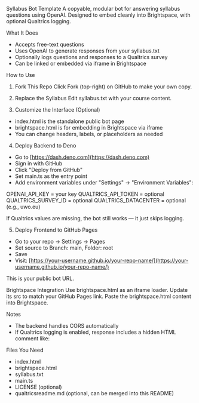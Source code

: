Syllabus Bot Template
A copyable, modular bot for answering syllabus questions using OpenAI.
Designed to embed cleanly into Brightspace, with optional Qualtrics logging.

What It Does

* Accepts free-text questions
* Uses OpenAI to generate responses from your syllabus.txt
* Optionally logs questions and responses to a Qualtrics survey
* Can be linked or embedded via iframe in Brightspace

How to Use

1. Fork This Repo
   Click Fork (top-right) on GitHub to make your own copy.

2. Replace the Syllabus
   Edit syllabus.txt with your course content.

3. Customize the Interface (Optional)

* index.html is the standalone public bot page
* brightspace.html is for embedding in Brightspace via iframe
* You can change headers, labels, or placeholders as needed

4. Deploy Backend to Deno

* Go to [https://dash.deno.com](https://dash.deno.com)
* Sign in with GitHub
* Click "Deploy from GitHub"
* Set main.ts as the entry point
* Add environment variables under "Settings" → "Environment Variables":

OPENAI\_API\_KEY = your key
QUALTRICS\_API\_TOKEN = optional
QUALTRICS\_SURVEY\_ID = optional
QUALTRICS\_DATACENTER = optional (e.g., uwo.eu)

If Qualtrics values are missing, the bot still works — it just skips logging.

5. Deploy Frontend to GitHub Pages

* Go to your repo → Settings → Pages
* Set source to Branch: main, Folder: root
* Save
* Visit: [https://your-username.github.io/your-repo-name/](https://your-username.github.io/your-repo-name/)

This is your public bot URL.

Brightspace Integration
Use brightspace.html as an iframe loader.
Update its src to match your GitHub Pages link.
Paste the brightspace.html content into Brightspace.

Notes

* The backend handles CORS automatically
* If Qualtrics logging is enabled, response includes a hidden HTML comment like:

<!-- Qualtrics status: 200 -->

Files You Need

* index.html
* brightspace.html
* syllabus.txt
* main.ts
* LICENSE (optional)
* qualtricsreadme.md (optional, can be merged into this README)

